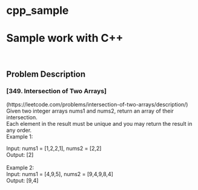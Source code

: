 # cpp_sample
<h1>Sample work with C++</h1> <br>
<h2>Problem Description</h2>
<h3>[349. Intersection of Two Arrays]</h3>(https://leetcode.com/problems/intersection-of-two-arrays/description/)<br>
Given two integer arrays nums1 and nums2, return an array of their intersection.<br>
Each element in the result must be unique and you may return the result in any order.<br>
Example 1:<br>

Input: nums1 = [1,2,2,1], nums2 = [2,2]<br>
Output: [2]<br>
<br>
Example 2:<br>
Input: nums1 = [4,9,5], nums2 = [9,4,9,8,4]<br>
Output: [9,4]<br>

